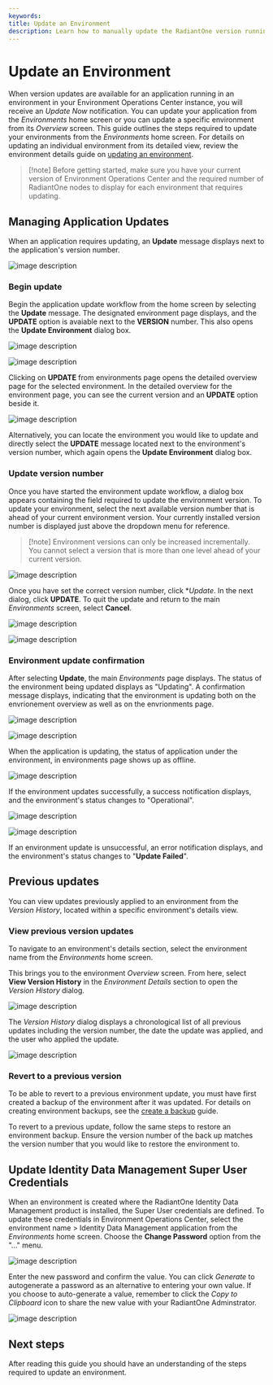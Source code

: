 ```yaml
---
keywords:
title: Update an Environment
description: Learn how to manually update the RadiantOne version running in an environment.
---
```

# Update an Environment

When version updates are available for an application running in an environment in your Environment Operations Center instance, you will receive an *Update Now* notification. You can update your application from the *Environments* home screen or you can update a specific environment from its *Overview* screen. This guide outlines the steps required to update your environments from the *Environments* home screen. For details on updating an individual environment from its detailed view, review the environment details guide on [updating an environment](../environment-details/update-environment.md).

> [!note] Before getting started, make sure you have your current version of Environment Operations Center and the required number of RadiantOne nodes to display for each environment that requires updating.

## Managing Application Updates

When an application requires updating, an **Update** message displays next to the application's version number.

![image description](images/update-alert.png)

### Begin update

Begin the application update workflow from the home screen by selecting the **Update** message. The designated environment page displays, and the **UPDATE** option is avaiable next to the **VERSION** number. This also opens the **Update Environment** dialog box.

![image description](images/update-alert.png)

![image description](images/select-update.png)

Clicking on **UPDATE** from environments page opens the detailed overview page for the selected environment.
In the detailed overview for the environment page, you can see the current version and an **UPDATE** option beside it.

![image description](images/update-env-dialog.png)

Alternatively, you can locate the environment you would like to update and directly select the **UPDATE** message located next to the environment's version number, which again opens the **Update Environment** dialog box.

### Update version number

Once you have started the environment update workflow, a dialog box appears containing the field required to update the environment version. To update your environment, select the next available version number that is ahead of your current environment version. Your currently installed version number is displayed just above the dropdown menu for reference.

> [!note] Environment versions can only be increased incrementally. You cannot select a version that is more than one level ahead of your current version.

![image description](images/select-version.png)

Once you have set the correct version number, click **Update*. In the next dialog, click **UPDATE**. To quit the update and return to the main *Environments* screen, select **Cancel**.

![image description](images/update.png)

![image description](images/confirm-update.png)

### Environment update confirmation

After selecting **Update**, the main *Environments* page displays. The status of the environment being updated displays as "Updating". A confirmation message displays, indicating that the environment is updating both on the envrionement overview as well as on the envrionments page.

![image description](images/updating.png)

![image description](images/updating-env-message.png)

When the application is updating, the status of application under the environment, in environments page shows up as offline.

![image description](images/offline-when-updating.png)

If the environment updates successfully, a success notification displays, and the environment's status changes to "Operational".

![image description](images/update-success.png)

![image description](images/update-success-operational.png)

If an environment update is unsuccessful, an error notification displays, and the environment's status changes to "**Update Failed**".

## Previous updates

You can view updates previously applied to an environment from the *Version History*, located within a specific environment's details view.

### View previous version updates

To navigate to an environment's details section, select the environment name from the *Environments* home screen.

This brings you to the environment *Overview* screen. From here, select **View Version History** in the *Environment Details* section to open the *Version History* dialog.

![image description](images/view-version-history.png)

The *Version History* dialog displays a chronological list of all previous updates including the version number, the date the update was applied, and the user who applied the update.

![image description](images/version-history.png)

### Revert to a previous version

To be able to revert to a previous environment update, you must have first created a backup of the environment after it was updated. For details on creating environment backups, see the [create a backup](../backup-and-restore/create-backup.md) guide.

To revert to a previous update, follow the same steps to restore an environment backup. Ensure the version number of the back up matches the version number that you would like to restore the environment to.

## Update Identity Data Management Super User Credentials

When an environment is created where the RadiantOne Identity Data Management product is installed, the Super User credentials are defined.  To update these credentials in Environment Operations Center,  select the environment name > Identity Data Management application from the *Environments* home screen.
Choose the **Change Password** option from the "..." menu.

![image description](images/change-password-option.jpg)

Enter the new password and confirm the value. You can click *Generate* to autogenerate a password as an alternative to entering your own value. If you choose to auto-generate a value, remember to click the *Copy to Clipboard* icon to share the new value with your RadiantOne Adminstrator.

![image description](images/change-password.jpg)

## Next steps

After reading this guide you should have an understanding of the steps required to update an environment.










